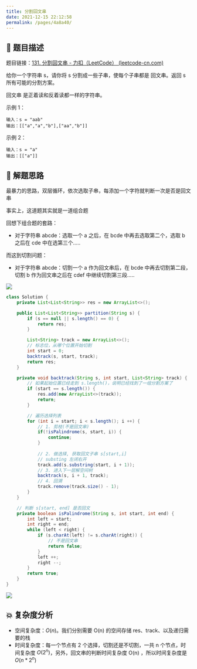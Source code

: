 ```yaml
---
title: 分割回文串
date: 2021-12-15 22:12:58
permalink: /pages/4a8a40/
---
```


## 📃 题目描述

题目链接：[131. 分割回文串 - 力扣（LeetCode） (leetcode-cn.com)](https://leetcode-cn.com/problems/palindrome-partitioning/)

给你一个字符串 s，请你将 s 分割成一些子串，使每个子串都是 回文串。返回 s 所有可能的分割方案。

回文串 是正着读和反着读都一样的字符串。

示例 1：

```
输入：s = "aab"
输出：[["a","a","b"],["aa","b"]]
```

示例 2：

```
输入：s = "a"
输出：[["a"]]
```

## 🔔 解题思路

最暴力的思路，双层循环，依次选取子串，每添加一个字符就判断一次是否是回文串

事实上，这道题其实就是一道组合题

回想下组合题的套路：

- 对于字符串 abcde：选取一个 a 之后，在 bcde 中再去选取第二个，选取 b 之后在 cde 中在选第三个.....

而这到切割问题：

- 对于字符串 abcde：切割一个 a 作为回文串后，在 bcde 中再去切割第二段，切割 b 作为回文串之后在 cdef 中继续切割第三段.....

![](https://gitee.com/veal98/images/raw/master/img/20211215223828.png)


```java
class Solution {
    private List<List<String>> res = new ArrayList<>();

    public List<List<String>> partition(String s) {
        if (s == null || s.length() == 0) {
            return res;
        }

        List<String> track = new ArrayList<>();
        // 标志位，从哪个位置开始切割
        int start = 0;
        backtrack(s, start, track);
        return res;
    }

    private void backtrack(String s, int start, List<String> track) {
        // 如果起始位置已经走到 s.length()，说明已经找到了一组分割方案了
        if (start == s.length()) {
            res.add(new ArrayList<>(track));
            return;
        }

        // 遍历选择列表
        for (int i = start; i < s.length(); i ++) {
            // 1. 剪枝(不是回文串)
            if(!isPalindrome(s, start, i)) {
                continue;
            }
            
            // 2. 做选择, 获取回文子串 s[start,i]
            // substing 左闭右开
            track.add(s.substring(start, i + 1));
            // 3. 进入下一层解空间树
            backtrack(s, i + 1, track);
            // 4. 回溯
            track.remove(track.size() - 1);
        }
    }

    // 判断 s[start, end] 是否回文
    private boolean isPalindrome(String s, int start, int end) {
        int left = start;
        int right = end;
        while (left < right) {
            if (s.charAt(left) != s.charAt(right)) {
                // 不是回文串
                return false;
            }
            left ++;
            right --;
        }
        return true;
    }
}
```

![](https://gitee.com/veal98/images/raw/master/img/20211215223008.png)

## 💥 复杂度分析

- 空间复杂度：*O*(*n*)。我们分别需要 O(n) 的空间存储 res、track、以及递归需要的栈
- 时间复杂度：每一个节点有 2 个选择，切割还是不切割，一共 n 个节点，时间复杂度 $O(2^n)$，另外，回文串的判断时间复杂度 O(n) ，所以时间复杂度是 $O(n * 2^n)$


